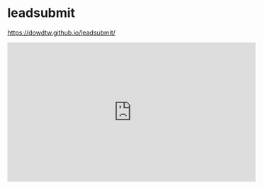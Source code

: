 # leadsubmit
https://dowdtw.github.io/leadsubmit/



<iframe width="560" height="315" src="https://www.youtube.com/embed/owsfdh4gxyc" frameborder="0" allowfullscreen></iframe>


